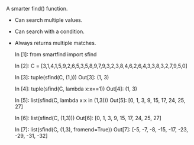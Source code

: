
A smarter find() function.

* Can search multiple values.
* Can search with a condition.
* Always returns multiple matches.

    In [1]: from smartfind import sfind
    
    In [2]: C = [3,1,4,1,5,9,2,6,5,3,5,8,9,7,9,3,2,3,8,4,6,2,6,4,3,3,8,3,2,7,9,5,0]
    
    In [3]: tuple(sfind(C, (1,)))
    Out[3]: (1, 3)

    In [4]:  tuple(sfind(C, lambda x:x==1))
    Out[4]: (1, 3)
    
    In [5]: list(sfind(C, lambda x:x in (1,3)))
    Out[5]: [0, 1, 3, 9, 15, 17, 24, 25, 27]
    
    In [6]: list(sfind(C, (1,3)))
    Out[6]: [0, 1, 3, 9, 15, 17, 24, 25, 27]
    
    In [7]: list(sfind(C, (1,3), fromend=True))
    Out[7]: [-5, -7, -8, -15, -17, -23, -29, -31, -32]


